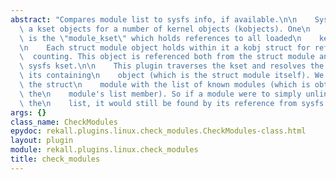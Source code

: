 ```yaml
---
abstract: "Compares module list to sysfs info, if available.\n\n    Sysfs contains\
  \ a kset objects for a number of kernel objects (kobjects). One\n    of the ksets\
  \ is the \"module_kset\" which holds references to all loaded\n    kernel modules.\n\
  \n    Each struct module object holds within it a kobj struct for reference\n  \
  \  counting. This object is referenced both from the struct module and the\n   \
  \ sysfs kset.\n\n    This plugin traverses the kset and resolves the kobj back to\
  \ its containing\n    object (which is the struct module itself). We then compare\
  \ the struct\n    module with the list of known modules (which is obtained by traversing\
  \ the\n    module's list member). So if a module were to simply unlink itself from\
  \ the\n    list, it would still be found by its reference from sysfs.\n    "
args: {}
class_name: CheckModules
epydoc: rekall.plugins.linux.check_modules.CheckModules-class.html
layout: plugin
module: rekall.plugins.linux.check_modules
title: check_modules
---
```

